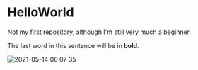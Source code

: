 # HelloWorld
Not my first repository, although I'm still very much a beginner.

The last word in this sentence will be in **bold**.

![2021-05-14 06 07 35](https://user-images.githubusercontent.com/10345958/132109401-96cedc0c-5415-4185-bc07-4db90823713e.jpg)




